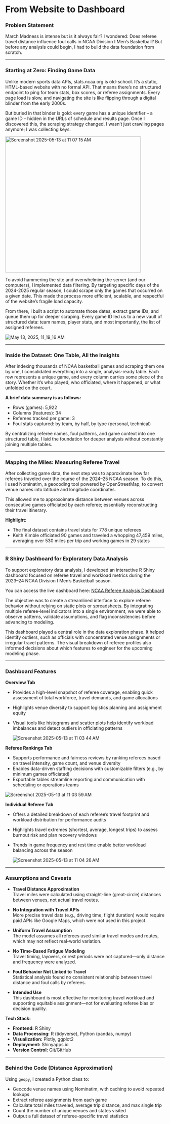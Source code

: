 # From Website to Dashboard

### Problem Statement  
March Madness is intense but is it always fair? I wondered: Does referee travel distance influence foul calls in NCAA Division I Men’s Basketball? But before any analysis could begin, I had to build the data foundation from scratch.

---

### Starting at Zero: Finding Game Data  
Unlike modern sports data APIs, stats.ncaa.org is old-school. It’s a static, HTML-based website with no formal API. That means there’s no structured endpoint to ping for team stats, box scores, or referee assignments. Every page load is slow, and navigating the site is like flipping through a digital blinder from the early 2000s.  

But buried in that binder is gold: every game has a unique identifier – a game ID – hidden in the URLs of schedule and results page. Once I discovered this, the scraping strategy changed. I wasn’t just crawling pages anymore; I was collecting keys.  

<img width="428" alt="Screenshot 2025-05-13 at 11 07 15 AM" src="https://github.com/user-attachments/assets/d434f74c-5415-4b3e-a200-69ca2e798e5e" />


To avoid hammering the site and overwhelming the server (and our computers), I implemented data filtering. By targeting specific days of the 2024-2025 regular season, I could scrape only the games that occurred on a given date. This made the process more efficient, scalable, and respectful of the website’s fragile load capacity.  

From there, I built a script to automate those dates, extract game IDs, and queue them up for deeper scraping. Every game ID led us to a new vault of structured data: team names, player stats, and most importantly, the list of assigned referees.

![May 13, 2025, 11_19_16 AM](https://github.com/user-attachments/assets/af1b577b-d1f2-4e0d-90f5-2cf9d88a2123)


---

### Inside the Dataset: One Table, All the Insights  
After indexing thousands of NCAA basketball games and scraping them one by one, I consolidated everything into a single, analysis-ready table. Each row represents a unique game, and every column carries some piece of the story. Whether it’s who played, who officiated, where it happened, or what unfolded on the court.  

**A brief data summary is as follows:**  
- Rows (games): 5,922  
- Columns (features): 34  
- Referees tracked per game: 3  
- Foul stats captured: by team, by half, by type (personal, technical)  

By centralizing referee names, foul patterns, and game context into one structured table, I laid the foundation for deeper analysis without constantly joining multiple tables.

---

### Mapping the Miles: Measuring Referee Travel  
After collecting game data, the next step was to approximate how far referees traveled over the course of the 2024–25 NCAA season. To do this, I used Nominatim, a geocoding tool powered by OpenStreetMap, to convert venue names into latitude and longitude coordinates.  

This allowed me to approxoimate distance between venues across consecutive games officiated by each referee; essentially reconstructing their travel itinerary.



**Highlight:**  
- The final dataset contains travel stats for 778 unique referees  
- Keith Kimble officiated 90 games and traveled a whopping 47,459 miles, averaging over 530 miles per trip and working games in 29 states

---

### R Shiny Dashboard for Exploratory Data Analysis  
To support exploratory data analysis, I developed an interactive R Shiny dashboard focused on referee travel and workload metrics during the 2023–24 NCAA Division I Men’s Basketball season. 

You can access the live dashboard here: [NCAA Referee Analysis Dashboard](https://satkar605.shinyapps.io/ncaa-dashboard/)

The objective was to create a streamlined interface to explore referee behavior without relying on static plots or spreadsheets. By integrating multiple referee-level indicators into a single environment, we were able to observe patterns, validate assumptions, and flag inconsistencies before advancing to modeling.

This dashboard played a central role in the data exploration phase. It helped identify outliers, such as officials with concentrated venue assignments or irregular travel patterns. The visual breakdown of referee profiles also informed decisions about which features to engineer for the upcoming modeling phase.

---

### Dashboard Features  

**Overview Tab**  
- Provides a high-level snapshot of referee coverage, enabling quick assessment of total workforce, travel demands, and game allocations
- Highlights venue diversity to support logistics planning and assignment equity
- Visual tools like histograms and scatter plots help identify workload imbalances and detect outliers in officiating patterns

  ![Screenshot 2025-05-13 at 11 03 44 AM](https://github.com/user-attachments/assets/7900db4b-a6cb-4d25-ae58-4f6d6d16a2e3)


**Referee Rankings Tab**  
- Supports performance and fairness reviews by ranking referees based on travel intensity, game count, and venue diversity
- Enables data-driven staffing decisions with customizable filters (e.g., by minimum games officiated)
- Exportable tables streamline reporting and communication with scheduling or operations teams 

![Screenshot 2025-05-13 at 11 03 59 AM](https://github.com/user-attachments/assets/950df0e8-1081-4cba-882e-98993a0d2a20)


**Individual Referee Tab**  
- Offers a detailed breakdown of each referee’s travel footprint and workload distribution for performance audits
- Highlights travel extremes (shortest, average, longest trips) to assess burnout risk and plan recovery windows
- Trends in game frequency and rest time enable better workload balancing across the season

  ![Screenshot 2025-05-13 at 11 04 26 AM](https://github.com/user-attachments/assets/2e33346b-6cc3-4123-9a75-e51453b03c26)


---

### Assumptions and Caveats

- **Travel Distance Approximation**  
  Travel miles were calculated using straight-line (great-circle) distances between venues, not actual travel routes.

- **No Integration with Travel APIs**  
  More precise travel data (e.g., driving time, flight duration) would require paid APIs like Google Maps, which were not used in this project.

- **Uniform Travel Assumption**  
  The model assumes all referees used similar travel modes and routes, which may not reflect real-world variation.

- **No Time-Based Fatigue Modeling**  
  Travel timing, layovers, or rest periods were not captured—only distance and frequency were analyzed.

- **Foul Behavior Not Linked to Travel**  
  Statistical analysis found no consistent relationship between travel distance and foul calls by referees.

- **Intended Use**  
  This dashboard is most effective for monitoring travel workload and supporting equitable assignment—not for evaluating referee bias or decision quality.


**Tech Stack:**
- **Frontend:** R Shiny
- **Data Processing:** R (tidyverse), Python (pandas, numpy)
- **Visualization:** Plotly, ggplot2
- **Deployment:** Shinyapps.io
- **Version Control:** Git/GitHub

---

### Behind the Code (Distance Approximation) 
Using `geopy`, I created a Python class to:  
- Geocode venue names using Nominatim, with caching to avoid repeated lookups  
- Extract referee assignments from each game  
- Calculate total miles traveled, average trip distance, and max single trip  
- Count the number of unique venues and states visited  
- Output a full dataset of referee-specific travel statistics  

